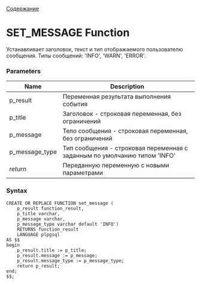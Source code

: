 [Содержание](index.md)

# **SET_MESSAGE Function**
Устанавливает заголовок, текст и тип отображаемого пользователю сообщения.
Типы сообщений: 'INFO', 'WARN', 'ERROR'.

### Parameters
| Name           | Description                                                               |
|----------------|---------------------------------------------------------------------------|
| p_result       | Переменная результата выполнения события                                  |
| p_title        | Заголовок - строковая переменная, без ограничений                         |
| p_message      | Тело сообщения - строковая переменная, без ограничений                    |
| p_message_type | Тип сообщения - строковая переменная с заданным по умолчанию типом 'INFO' |
| *return*       | Переданную переменную с новыми параметрами                                |

### Syntax
    CREATE OR REPLACE FUNCTION set_message (
        p_result function_result,
        p_title varchar,
        p_message varchar,
        p_message_type varchar default 'INFO')
        RETURNS function_result
        LANGUAGE plpgsql
    AS $$
    begin
        p_result.title := p_title;
        p_result.message := p_message;
        p_result.message_type := p_message_type;
        return p_result;
    end;
    $$;
